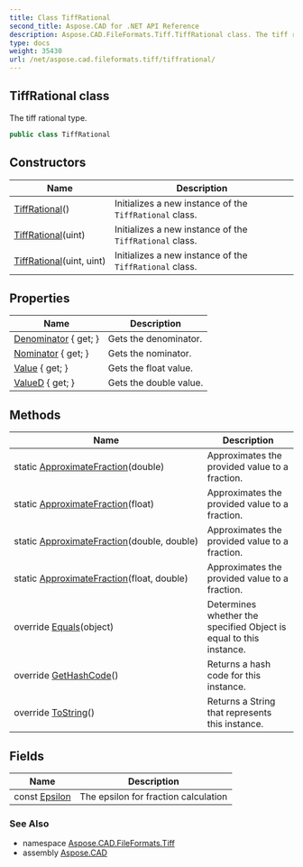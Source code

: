 ```yaml
---
title: Class TiffRational
second_title: Aspose.CAD for .NET API Reference
description: Aspose.CAD.FileFormats.Tiff.TiffRational class. The tiff rational type
type: docs
weight: 35430
url: /net/aspose.cad.fileformats.tiff/tiffrational/
---
```

## TiffRational class

The tiff rational type.

```csharp
public class TiffRational
```

## Constructors

| Name | Description |
| --- | --- |
| [TiffRational](tiffrational/#constructor)() | Initializes a new instance of the `TiffRational` class. |
| [TiffRational](tiffrational/#constructor_1)(uint) | Initializes a new instance of the `TiffRational` class. |
| [TiffRational](tiffrational/#constructor_2)(uint, uint) | Initializes a new instance of the `TiffRational` class. |

## Properties

| Name | Description |
| --- | --- |
| [Denominator](../../aspose.cad.fileformats.tiff/tiffrational/denominator/) { get; } | Gets the denominator. |
| [Nominator](../../aspose.cad.fileformats.tiff/tiffrational/nominator/) { get; } | Gets the nominator. |
| [Value](../../aspose.cad.fileformats.tiff/tiffrational/value/) { get; } | Gets the float value. |
| [ValueD](../../aspose.cad.fileformats.tiff/tiffrational/valued/) { get; } | Gets the double value. |

## Methods

| Name | Description |
| --- | --- |
| static [ApproximateFraction](../../aspose.cad.fileformats.tiff/tiffrational/approximatefraction/#approximatefraction)(double) | Approximates the provided value to a fraction. |
| static [ApproximateFraction](../../aspose.cad.fileformats.tiff/tiffrational/approximatefraction/#approximatefraction_2)(float) | Approximates the provided value to a fraction. |
| static [ApproximateFraction](../../aspose.cad.fileformats.tiff/tiffrational/approximatefraction/#approximatefraction_1)(double, double) | Approximates the provided value to a fraction. |
| static [ApproximateFraction](../../aspose.cad.fileformats.tiff/tiffrational/approximatefraction/#approximatefraction_3)(float, double) | Approximates the provided value to a fraction. |
| override [Equals](../../aspose.cad.fileformats.tiff/tiffrational/equals/)(object) | Determines whether the specified Object is equal to this instance. |
| override [GetHashCode](../../aspose.cad.fileformats.tiff/tiffrational/gethashcode/)() | Returns a hash code for this instance. |
| override [ToString](../../aspose.cad.fileformats.tiff/tiffrational/tostring/)() | Returns a String that represents this instance. |

## Fields

| Name | Description |
| --- | --- |
| const [Epsilon](../../aspose.cad.fileformats.tiff/tiffrational/epsilon/) | The epsilon for fraction calculation |

### See Also

* namespace [Aspose.CAD.FileFormats.Tiff](../../aspose.cad.fileformats.tiff/)
* assembly [Aspose.CAD](../../)



